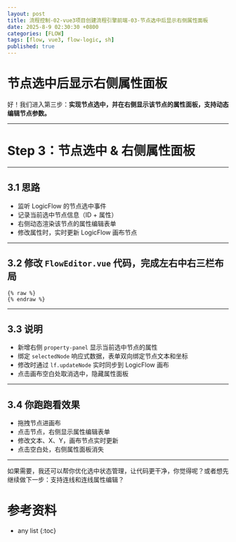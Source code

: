 ```yaml
---
layout: post
title: 流程控制-02-vue3项目创建流程引擎前端-03-节点选中后显示右侧属性面板
date: 2025-8-9 02:30:30 +0800
categories: [FLOW]
tags: [flow, vue3, flow-logic, sh]
published: true
---
```



# 节点选中后显示右侧属性面板

好！我们进入第三步：**实现节点选中，并在右侧显示该节点的属性面板，支持动态编辑节点参数。**

---

# Step 3：节点选中 & 右侧属性面板

---

## 3.1 思路

* 监听 LogicFlow 的节点选中事件
* 记录当前选中节点信息（ID + 属性）
* 右侧动态渲染该节点的属性编辑表单
* 修改属性时，实时更新 LogicFlow 画布节点

---

## 3.2 修改 `FlowEditor.vue` 代码，完成左右中右三栏布局

```vue
{% raw %}
{% endraw %}
```

---

## 3.3 说明

* 新增右侧 `property-panel` 显示当前选中节点的属性
* 绑定 `selectedNode` 响应式数据，表单双向绑定节点文本和坐标
* 修改时通过 `lf.updateNode` 实时同步到 LogicFlow 画布
* 点击画布空白处取消选中，隐藏属性面板

---

## 3.4 你跑跑看效果

* 拖拽节点进画布
* 点击节点，右侧显示属性编辑表单
* 修改文本、X、Y，画布节点实时更新
* 点击空白处，右侧属性面板消失

---

如果需要，我还可以帮你优化选中状态管理，让代码更干净，你觉得呢？或者想先继续做下一步：支持连线和连线属性编辑？



# 参考资料

* any list
{:toc}